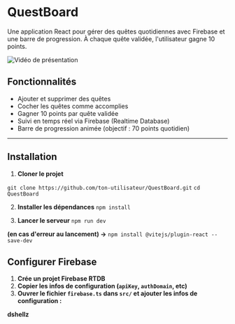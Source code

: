 # QuestBoard

Une application React pour gérer des quêtes quotidiennes avec Firebase et une barre de progression. À chaque quête validée, l'utilisateur gagne 10 points.

![Vidéo de présentation](QuestBoard/src/assets/presentation.gif)

## Fonctionnalités

- Ajouter et supprimer des quêtes
- Cocher les quêtes comme accomplies
- Gagner 10 points par quête validée
- Suivi en temps réel via Firebase (Realtime Database)
- Barre de progression animée (objectif : 70 points quotidien)

---

## Installation

1. **Cloner le projet**

`git clone https://github.com/ton-utilisateur/QuestBoard.git`
`cd QuestBoard`

2. **Installer les dépendances**
   `npm install`

3. **Lancer le serveur**
   `npm run dev`

**(en cas d'erreur au lancement) ->** `npm install @vitejs/plugin-react --save-dev`

## Configurer Firebase

1. **Crée un projet Firebase RTDB**
2. **Copier les infos de configuration (`apiKey`, `authDomain`, etc)**
3. **Ouvrer le fichier `firebase.ts` dans `src/` et ajouter les infos de configuration :**

**dshellz**
